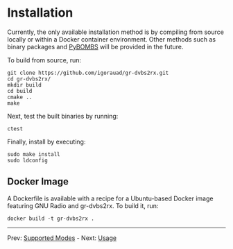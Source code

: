 # Installation

Currently, the only available installation method is by compiling from source
locally or within a Docker container environment. Other methods such as binary
packages and
[PyBOMBS](https://www.gnuradio.org/blog/2016-06-19-pybombs-the-what-the-how-and-the-why/)
will be provided in the future.

To build from source, run:
```
git clone https://github.com/igorauad/gr-dvbs2rx.git
cd gr-dvbs2rx/
mkdir build
cd build
cmake ..
make
```

Next, test the built binaries by running:
```
ctest
```

Finally, install by executing:
```
sudo make install
sudo ldconfig
```

## Docker Image

A Dockerfile is available with a recipe for a Ubuntu-based Docker image
featuring GNU Radio and gr-dvbs2rx. To build it, run:

```
docker build -t gr-dvbs2rx .
```

---
Prev: [Supported Modes](support.md)  -  Next: [Usage](usage.md)